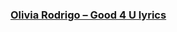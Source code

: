 ### [Olivia Rodrigo – Good 4 U lyrics](http://cdetoolbox.com/__media__/js/netsoltrademark.php?d=showmelyrics.com/lyrics/olivia-rodrigo-good-4-u)
